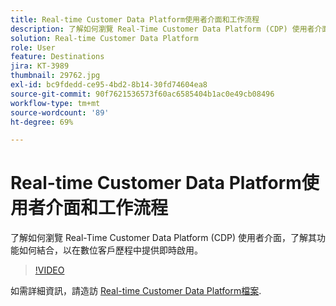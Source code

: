 ```yaml
---
title: Real-time Customer Data Platform使用者介面和工作流程
description: 了解如何瀏覽 Real-Time Customer Data Platform (CDP) 使用者介面，了解其功能如何結合，以在數位客戶歷程中提供即時啟用。
solution: Real-time Customer Data Platform
role: User
feature: Destinations
jira: KT-3989
thumbnail: 29762.jpg
exl-id: bc9fdedd-ce95-4bd2-8b14-30fd74604ea8
source-git-commit: 90f7621536573f60ac6585404b1ac0e49cb08496
workflow-type: tm+mt
source-wordcount: '89'
ht-degree: 69%

---
```


# Real-time Customer Data Platform使用者介面和工作流程

了解如何瀏覽 Real-Time Customer Data Platform (CDP) 使用者介面，了解其功能如何結合，以在數位客戶歷程中提供即時啟用。

>[!VIDEO](https://video.tv.adobe.com/v/29762?quality=12&learn=on)

如需詳細資訊，請造訪 [Real-time Customer Data Platform檔案](https://experienceleague.adobe.com/docs/experience-platform/rtcdp/overview.html).
